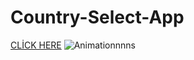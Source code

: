# Country-Select-App
[CLİCK HERE](https://ozkan4186.github.io/Country-Select-App/)
![Animationnnns](https://user-images.githubusercontent.com/109352349/193454479-b67cb1db-15a6-4c1f-aa61-ffd14d28d4f3.gif)
